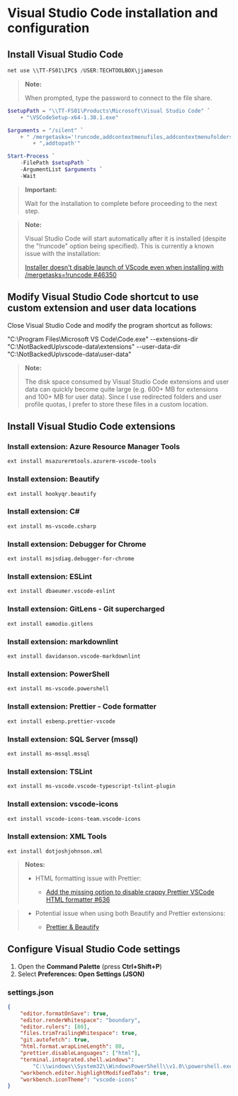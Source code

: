 # Visual Studio Code installation and configuration

## Install Visual Studio Code

```PowerShell
net use \\TT-FS01\IPC$ /USER:TECHTOOLBOX\jjameson
```

> **Note:**
>
> When prompted, type the password to connect to the file share.

```PowerShell
$setupPath = "\\TT-FS01\Products\Microsoft\Visual Studio Code" `
    + "\VSCodeSetup-x64-1.38.1.exe"

$arguments = "/silent" `
    + " /mergetasks='!runcode,addcontextmenufiles,addcontextmenufolders" `
        + ",addtopath'"

Start-Process `
    -FilePath $setupPath `
    -ArgumentList $arguments `
    -Wait
```

> **Important:**
>
> Wait for the installation to complete before proceeding to the next step.

> **Note:**
>
> Visual Studio Code will start automatically after it is installed (despite the
> "!runcode" option being specified). This is currently a known issue with the
> installation:
>
> [Installer doesn't disable launch of VScode even when installing with /mergetasks=!runcode #46350](https://github.com/Microsoft/vscode/issues/46350)

## Modify Visual Studio Code shortcut to use custom extension and user data locations

Close Visual Studio Code and modify the program shortcut as follows:

"C:\Program Files\Microsoft VS Code\Code.exe"
--extensions-dir "C:\NotBackedUp\vscode-data\extensions"
--user-data-dir "C:\NotBackedUp\vscode-data\user-data"

> **Note:**
>
> The disk space consumed by Visual Studio Code extensions and user data can
> quickly become quite large (e.g. 600+ MB for extensions and 100+ MB for user
> data). Since I use redirected folders and user profile quotas, I prefer to
> store these files in a custom location.

## Install Visual Studio Code extensions

### Install extension: Azure Resource Manager Tools

```
ext install msazurermtools.azurerm-vscode-tools
```

### Install extension: Beautify

```
ext install hookyqr.beautify
```

### Install extension: C&#35;

```
ext install ms-vscode.csharp
```

### Install extension: Debugger for Chrome

```
ext install msjsdiag.debugger-for-chrome
```

### Install extension: ESLint

```
ext install dbaeumer.vscode-eslint
```

### Install extension: GitLens - Git supercharged

```
ext install eamodio.gitlens
```

### Install extension: markdownlint

```
ext install davidanson.vscode-markdownlint
```

### Install extension: PowerShell

```
ext install ms-vscode.powershell
```

### Install extension: Prettier - Code formatter

```
ext install esbenp.prettier-vscode
```

### Install extension: SQL Server (mssql)

```
ext install ms-mssql.mssql
```

### Install extension: TSLint

```
ext install ms-vscode.vscode-typescript-tslint-plugin
```

### Install extension: vscode-icons

```
ext install vscode-icons-team.vscode-icons
```

### Install extension: XML Tools

```
ext install dotjoshjohnson.xml
```

> **Notes:**
>
> - HTML formatting issue with Prettier:
>
>   - [Add the missing option to disable crappy Prettier VSCode HTML formatter #636](https://github.com/prettier/prettier-vscode/issues/636)

> - Potential issue when using both Beautify and Prettier extensions:
>
>   - [Prettier & Beautify](https://css-tricks.com/prettier-beautify/)

## Configure Visual Studio Code settings

1. Open the **Command Palette** (press **Ctrl+Shift+P**)
1. Select **Preferences: Open Settings (JSON)**

### settings.json

```JSON
{
    "editor.formatOnSave": true,
    "editor.renderWhitespace": "boundary",
    "editor.rulers": [80],
    "files.trimTrailingWhitespace": true,
    "git.autofetch": true,
    "html.format.wrapLineLength": 80,
    "prettier.disableLanguages": ["html"],
    "terminal.integrated.shell.windows":
        "C:\\windows\\System32\\WindowsPowerShell\\v1.0\\powershell.exe",
    "workbench.editor.highlightModifiedTabs": true,
    "workbench.iconTheme": "vscode-icons"
}
```
